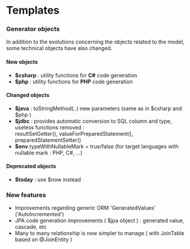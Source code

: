# Templates

### Generator objects&#x20;

In addition to the evolutions concerning the objects related to the model, some technical objects  have also changed.

#### New objects&#x20;

* **$csharp** : utility functions for **C#** code generation
* **$php** : utility functions for **PHP** code generation&#x20;

#### Changed objects&#x20;

* **$java** : toStringMethod(..) new parameters (same as in $csharp and $php )
* **$jdbc** : provides automatic conversion to SQL column and type,\
  useless functions removed :  \
  &#x20;  resultSetGetter(), valueForPreparedStatement(), preparedStatementSetter()&#x20;
* **$env**.typeWithNullableMark = true/false (for target languages with nullable mark : PHP, C#, ...)

#### Deprecated objects&#x20;

* **$today** : use $now instead



### New features&#x20;

* Improvements regarding generic ORM 'GeneratedValues' ('AutoIncremented')
* JPA code generation improvements ( $jpa object ) : generated value, cascade, etc
* Many to many relationship is now simpler to manage ( with JoinTable based on @JoinEntity )



